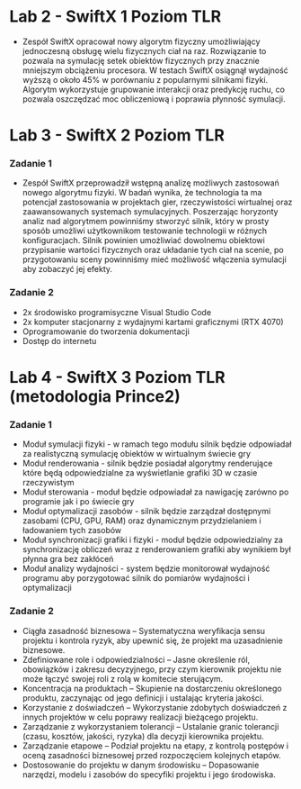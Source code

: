 # Lab 2 - SwiftX 1 Poziom TLR

- Zespół SwiftX opracował nowy algorytm fizyczny umożliwiający jednoczesną obsługę wielu fizycznych ciał na raz. Rozwiązanie to pozwala na symulację setek obiektów fizycznych przy znacznie mniejszym obciążeniu procesora. W testach SwiftX osiągnął wydajność wyższą o około 45% w porównaniu z popularnymi silnikami fizyki. Algorytm wykorzystuje grupowanie interakcji oraz predykcję ruchu, co pozwala oszczędzać moc obliczeniową i poprawia płynność symulacji.

# Lab 3 - SwiftX 2 Poziom TLR

### Zadanie 1
- Zespół SwiftX przeprowadził wstępną analizę możliwych zastosowań nowego algorytmu fizyki. W badań wynika, że technologia ta ma potencjał zastosowania w projektach gier, rzeczywistości wirtualnej oraz zaawansowanych systemach symulacyjnych. Poszerzając horyzonty analiz nad algorytmem powinniśmy stworzyć silnik, który w prosty sposób umożliwi użytkownikom testowanie technologii w różnych konfiguracjach. Silnik powinien umożliwiać dowolnemu obiektowi przypisanie wartości fizycznych oraz układanie tych ciał na scenie, po przygotowaniu sceny powinniśmy mieć możliwość włączenia symulacji aby zobaczyć jej efekty.

### Zadanie 2
- 2x środowisko programisyczne Visual Studio Code
- 2x komputer stacjonarny z wydajnymi kartami graficznymi (RTX 4070)
- Oprogramowanie do tworzenia dokumentacji
- Dostęp do internetu

# Lab 4 - SwiftX 3 Poziom TLR (metodologia Prince2)

### Zadanie 1

- Moduł symulacji fizyki - w ramach tego modułu silnik będzie odpowiadał za realistyczną symulację obiektów w wirtualnym świecie gry
- Moduł renderowania - silnik będzie posiadał algorytmy renderujące które będą odpowiedzialne za wyświetlanie grafiki 3D w czasie rzeczywistym
- Moduł sterowania - moduł będzie odpowiadał za nawigację zarówno po programie jak i po świecie gry
- Moduł optymalizacji zasobów - silnik będzie zarządzał dostępnymi zasobami (CPU, GPU, RAM) oraz dynamicznym przydzielaniem i ładowaniem tych zasobów
- Moduł synchronizacji grafiki i fizyki - moduł będzie odpowiedzialny za synchronizację obliczeń wraz z renderowaniem grafiki aby wynikiem był płynna gra bez zakłóceń
- Moduł analizy wydajności - system będzie monitorował wydajność programu aby porzygotować silnik do pomiarów wydajności i optymalizacji

### Zadanie 2
- Ciągła zasadność biznesowa – Systematyczna weryfikacja sensu projektu i kontrola ryzyk, aby upewnić się, że projekt ma uzasadnienie biznesowe.
- Zdefiniowane role i odpowiedzialności – Jasne określenie ról, obowiązków i zakresu decyzyjnego, przy czym kierownik projektu nie może łączyć swojej roli z rolą w komitecie sterującym.
- Koncentracja na produktach – Skupienie na dostarczeniu określonego produktu, zaczynając od jego definicji i ustalając kryteria jakości.
- Korzystanie z doświadczeń – Wykorzystanie zdobytych doświadczeń z innych projektów w celu poprawy realizacji bieżącego projektu.
- Zarządzanie z wykorzystaniem tolerancji – Ustalanie granic tolerancji (czasu, kosztów, jakości, ryzyka) dla decyzji kierownika projektu.
- Zarządzanie etapowe – Podział projektu na etapy, z kontrolą postępów i oceną zasadności biznesowej przed rozpoczęciem kolejnych etapów.
- Dostosowanie do projektu w danym środowisku – Dopasowanie narzędzi, modelu i zasobów do specyfiki projektu i jego środowiska.


